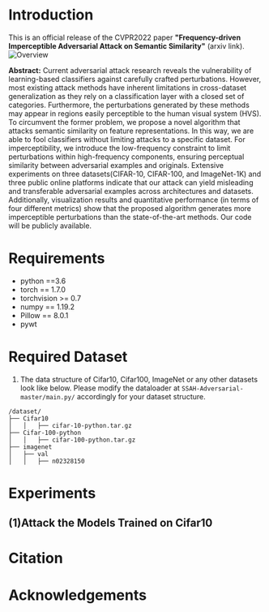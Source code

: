 Introduction
=
This is an official release of the CVPR2022 paper  **"Frequency-driven Imperceptible Adversarial Attack on Semantic Similarity"** (arxiv link). 
![Overview](https://github.com/LinQinLiang/SSAH-adversarial-attack/blob/main/imgs/overview.png)

__Abstract:__ Current adversarial attack research reveals the vulnerability of learning-based classifiers against carefully crafted perturbations. However, most existing attack methods have inherent limitations in cross-dataset generalization as they rely on a classification layer with a closed set of categories. Furthermore, the perturbations generated by these methods may appear in regions easily perceptible to the human visual system (HVS). To circumvent the former problem, we propose a novel algorithm that attacks semantic similarity on feature representations. In this way, we are able to fool classifiers without limiting attacks to a specific dataset. For imperceptibility, we introduce the low-frequency constraint to limit perturbations within high-frequency components, ensuring perceptual similarity between adversarial examples and originals. Extensive experiments on three datasets(CIFAR-10, CIFAR-100, and ImageNet-1K) and three public online platforms indicate that our attack can yield misleading and transferable adversarial examples across architectures and datasets. Additionally, visualization results and quantitative performance (in terms of four different metrics) show that the proposed algorithm generates more imperceptible perturbations than the state-of-the-art methods. Our code will be publicly available.

Requirements
=
* python ==3.6
* torch == 1.7.0
* torchvision >= 0.7
* numpy == 1.19.2
* Pillow == 8.0.1
* pywt

Required Dataset
=
1. The data structure of Cifar10, Cifar100, ImageNet or any other datasets look like below. Please modify the dataloader at `SSAH-Adversarial-master/main.py/` accordingly for your dataset structure.

```
/dataset/
├── Cifar10
│   │   ├── cifar-10-python.tar.gz
├── Cifar-100-python
│   │   ├── cifar-100-python.tar.gz
├── imagenet
│   ├── val
│   │   ├── n02328150

```

Experiments
=
(1)Attack the Models Trained on Cifar10
-


Citation
=
Acknowledgements
=

